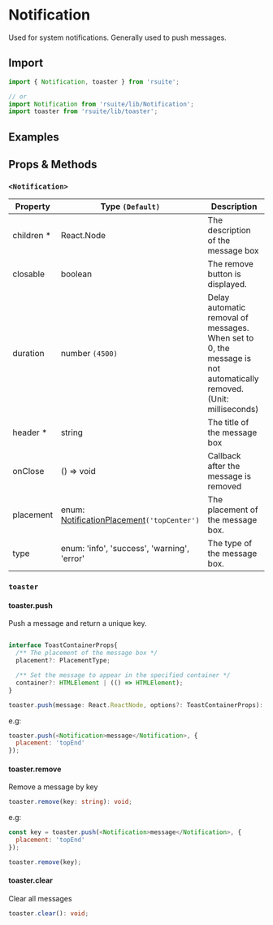 # Notification

Used for system notifications. Generally used to push messages.

## Import

```js
import { Notification, toaster } from 'rsuite';

// or
import Notification from 'rsuite/lib/Notification';
import toaster from 'rsuite/lib/toaster';
```

## Examples

<!--{demo}-->

## Props & Methods

### `<Notification>`

| Property    | Type `(Default)`                                     | Description                                                                                                        |
| ----------- | ---------------------------------------------------- | ------------------------------------------------------------------------------------------------------------------ |
| children \* | React.Node                                           | The description of the message box                                                                                 |
| closable    | boolean                                              | The remove button is displayed.                                                                                    |
| duration    | number `(4500)`                                      | Delay automatic removal of messages. When set to 0, the message is not automatically removed. (Unit: milliseconds) |
| header \*   | string                                               | The title of the message box                                                                                       |
| onClose     | () => void                                           | Callback after the message is removed                                                                              |
| placement   | enum: [NotificationPlacement](#types)`('topCenter')` | The placement of the message box.                                                                                  |
| type        | enum: 'info', 'success', 'warning', 'error'          | The type of the message box.                                                                                       |

### `toaster`

#### toaster.push

Push a message and return a unique key.

```ts

interface ToastContainerProps{
  /** The placement of the message box */
  placement?: PlacementType;

  /** Set the message to appear in the specified container */
  container?: HTMLElement | (() => HTMLElement);
}

toaster.push(message: React.ReactNode, options?: ToastContainerProps): string;
```

e.g:

```js
toaster.push(<Notification>message</Notification>, {
  placement: 'topEnd'
});
```

#### toaster.remove

Remove a message by key

```ts
toaster.remove(key: string): void;
```

e.g:

```js
const key = toaster.push(<Notification>message</Notification>, {
  placement: 'topEnd'
});

toaster.remove(key);
```

#### toaster.clear

Clear all messages

```ts
toaster.clear(): void;
```
